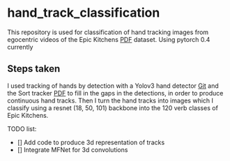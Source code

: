 # hand_track_classification

This repository is used for classification of hand tracking images from egocentric videos of the Epic Kitchens [PDF](https://arxiv.org/pdf/1804.02748.pdf) dataset. 
Using pytorch 0.4 currently

## Steps taken
I used tracking of hands by detection with a Yolov3 hand detector [Git](https://github.com/AlexeyAB/darknet) and the Sort tracker [PDF](https://arxiv.org/pdf/1602.00763.pdf) to fill in the gaps in the detections, 
in order to produce continuous hand tracks.
Then I turn the hand tracks into images which I classify using a resnet (18, 50, 101) backbone into the 120 verb classes of Epic Kitchens.

TODO list:
- [] Add code to produce 3d representation of tracks
- [] Integrate MFNet for 3d convolutions
